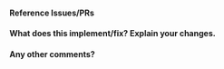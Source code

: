 <!--
Thanks for contributing a pull request! Please ensure you have taken a look at
the contribution guidelines: https://github.com/skops-dev/skops/blob/main/CONTRIBUTING.rst
This guideline contains crucial information for your PR to be merged, such as setting up
development environment or linting your code.
-->

#### Reference Issues/PRs
<!--
Example: Fixes #1234. See also #3456.
Please use keywords (e.g., Fixes, partially fixes) to create link to the issues
or pull requests you resolved, so that they will automatically be closed when
your pull request is merged.
See https://github.com/blog/1506-closing-issues-via-pull-requests
-->


#### What does this implement/fix? Explain your changes.


#### Any other comments?


<!--
Please be aware that we are a loose team of volunteers so patience is
necessary; assistance handling other issues is very welcome. We value
all user contributions, no matter how minor they are. If we are slow to
review, either the pull request needs some benchmarking, tinkering,
convincing, etc. or more likely the reviewers are simply busy.

Thanks for contributing!
-->
